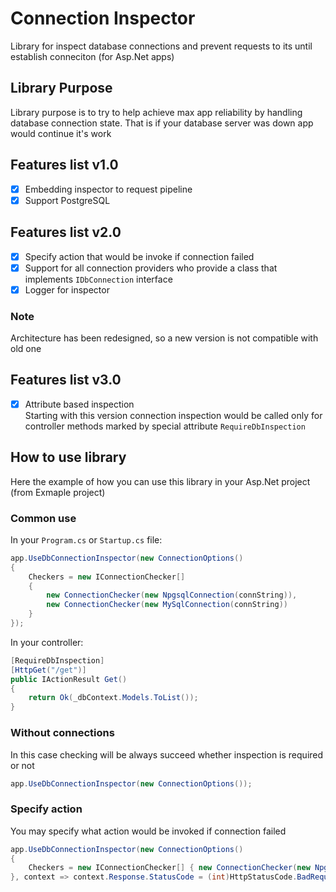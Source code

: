 # Connection Inspector
Library for inspect database connections and prevent requests to its until establish conneciton (for Asp.Net apps)


## Library Purpose
Library purpose is to try to help achieve max app reliability by handling database connection state. That is if your database server was down app would continue it's work

## Features list v1.0
- [x] Embedding inspector to request pipeline
- [x] Support PostgreSQL

## Features list v2.0
- [x] Specify action that would be invoke if connection failed 
- [x] Support for all connection providers who provide a class that implements `IDbConnection` interface
- [x] Logger for inspector
### Note
Architecture has been redesigned, so a new version is not compatible with old one

## Features list v3.0
- [x] Attribute based inspection  
Starting with this version connection inspection would be called only for controller methods marked by special attribute `RequireDbInspection`

## How to use library
Here the example of how you can use this library in your Asp.Net project (from Exmaple project)

### Common use
In your `Program.cs` or `Startup.cs` file:
```c#
app.UseDbConnectionInspector(new ConnectionOptions()
{
    Checkers = new IConnectionChecker[]
    {
        new ConnectionChecker(new NpgsqlConnection(connString)),
        new ConnectionChecker(new MySqlConnection(connString))
    }
});
```

In your controller:
```c#
[RequireDbInspection]
[HttpGet("/get")]
public IActionResult Get()
{
    return Ok(_dbContext.Models.ToList());
}
```
### Without connections
In this case checking will be always succeed whether inspection is required or not
```c#
app.UseDbConnectionInspector(new ConnectionOptions());
```

### Specify action
You may specify what action would be invoked if connection failed
```c#
app.UseDbConnectionInspector(new ConnectionOptions()
{
    Checkers = new IConnectionChecker[] { new ConnectionChecker(new NpgsqlConnection(connString)) }
}, context => context.Response.StatusCode = (int)HttpStatusCode.BadRequest);
```
